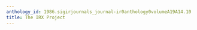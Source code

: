 ```yaml
---
anthology_id: 1986.sigirjournals_journal-ir0anthology0volumeA19A14.10
title: The IRX Project
---
```

